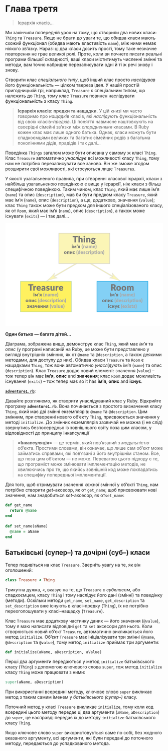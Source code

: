# Глава третя

> Ієрархія класів…

Ми закінчили попередній урок на тому, що створили два нових класи: `Thing` та `Treasure`. Якщо не брати до уваги те, що обидва класи мають схожий функціонал (обидва мають властивість `name`), між ними немає ніякого зв’язку. Наразі ці два класи досить прості, тому таке незначне повторення не грає великої ролі. Проте, коли ви почнете писати реальні програми більшої складності, ваші класи міститимуть численні змінні та методи, вам точно набридне перезаписувати одні й ті ж речі знову і знову.

Створити клас _спеціального типу_, щоб інший клас просто _наслідував_ його функціональність — цілком твереза ідея. У нашій простій пригодницькій грі, наприклад, `Treasure` є спеціальним типом, що належить до `Thing`, тому клас `Treasure` повинен наслідувати функціональність з класу `Thing`.

> **Ієрархія класів: предки та нащадки.** У цій книзі ми часто говоримо про _нащадків_ класів, які _наслідують_ функціональність від своїх класів–_предків_. Ці поняття навмисне наштовхують на своєрідні сімейні зв’язки між _спорідненими_ класами. В Ruby кожен клас має лише одного батька. Однак, класи  можуть бути спадкоємцями великих та багатих сімейних родів з багатьма поколіннями дідів, прадідів і так далі…

Поведінка `Things` загалом може бути описана у самому ж класі `Thing`. Клас `Treasure` автоматично _унаслідує_ всі можливості класу `Thing`, тому нам не потрібно перезаписувати все заново. Він же зможе згодом розширити свої можливості, які стосуються лише `Treasures`.

У якості узагальненого правила, при створенні класової ієрархії, класи з найбільш узагальненою поведінкою є вище у ієрархії, ніж класи з більш специфічною поведінкою. Таким чином, клас `Thing`, який має лише ім’я (`name`) та опис (`description`), мав би бути предком класу `Treasure`, який має ім’я (`name`), опис (`description`), а ще, додатково, значення (`value`); клас `Thing` також може бути предком для іншого спеціалізованого класу, як от `Room`, який має ім’я (`name`), опис (`description`), а також може існувати (`exits`) — і так далі…

![Один батько — багато дітей](./images/03-1.png)

**Один батько — багато дітей…**

Діаграма, зображена вище, демонструє клас `Thing`, який має _ім’я_ та _опис_ (у програмі написаній на Ruby, це може бути представлено у вигляді внутрішніх змінних, як от `@name` та `@description`, а також деякими методами, для доступу до них). Обидва класи `Treasure` та `Room` є нащадками `Thing`, тож вони автоматично _унаслідують_ ім’я (`name`) та опис (`description`). Клас `Treasure` додає новий елемент: значення (`value`) – тож тепер він має **ім’я**, **опис** and **значення**; клас `Room` додає можливість існування (`exits`) – тож тепер має so it has **ім’я**, **опис** and **існує**.

[**`adventure1.rb`**](https://github.com/LambdaBooks/thelittlebookofruby/blob/master/examples/3/adventure1.rb):

Давайте розглянемо, як створити унаслідуваний клас у Ruby. Відкрийте програму **`adventure1.rb`**. Вона починається з простого визначення класу `Thing`, який має дві змінні екземплярів: `@name` та `@description`. Цим змінним, при створенні нового об’єкту `Thing`, присвоюється значення у методі `initialize`. До змінних екземплярів зазвичай не можна (і не слід) звернутись безпосередньо із зовнішнього світу поза цим класом, у відповідності до принципу інкапсуляції

> **«Інкапсуляція»** — це термін, який пов’язаний з _модульністю_ об’єкта. Простими словами, він означає, що лише сам об’єкт може займатись справами, які пов’язані з його внутрішнім станом. Все, що поза цим об’єктом — не може. Перевагою цього підходу є те, що програміст може змінювати імплементацію методів, не хвилюючись про те, що якийсь зовнішній код може покладатись на специфіку попередньої імплементації.

Для того, щоб отримувати значення кожної змінної у об’єкті `Thing`, нам потрібно створити _get_–аксесор, як от `get_name`; щоб присвоювати нові значення, нам знадобиться _set_–аксесор, як от`set_name`:

```ruby
def get_name
  return @name
end

def set_name(aName)
  @name = aName
end
```

## Батьківські (супер–) та дочірні (суб–) класи

Тепер подивіться на клас `Treasure`. Зверніть увагу на те, як він оголошений:

```ruby
class Treasure < Thing
```

Трикутна дужка, `<`, вказує на те, що `Treasure` є _субкласом_, або спадкоємцем, класу `Thing` і тому наслідує його дані (змінні) та поведінку (методи). Оскільки методи `get_name`, `set_name`, `get_description` та `set_description` вже існують в класі–предку (`Thing`), їх не потрібно переоголошувати у класі–нащадку (`Treasure`).

Клас `Treasure` має додаткову частинку даних — його значення (`@value`), тому я маю написати відповідні `get` та `set` аксесори для нього. Коли створюється новий об’єкт `Treasure`, автоматично викликається його метод `initialize`. Об’єкт `Treasure` має ініціалізувати три змінні (`@name`, `@description` та `@value`), тому метод `initialize` приймає три аргументи:

```ruby
def initialize(aName, aDescription, aValue)
```

Перші два аргументи передаються у метод `initialize` батьківського класу (`Thing`) з допомогою ключового слова `super`, тож метод `initialize` класу `Thing` може працювати з ними:

```ruby
super(aName, aDescription)
```

При використанні всередині методу, ключове слово `super` викликає метод з таким самим іменем у _батьківського (супер–)_ класу.

Поточний метод у класі `Treasure` викликає `initialize`, тому коли код всередині цього методу передає ці два аргументи (`aName`, `aDescription`) до `super`, це насправді передає їх до методу `initialize` батьківського класу `Thing`.

Якщо ключове слово `super` використовується саме по собі, без жодного вказаного аргументу, всі аргументи, які були передані до поточного методу, передаються до успадкованого метода.
